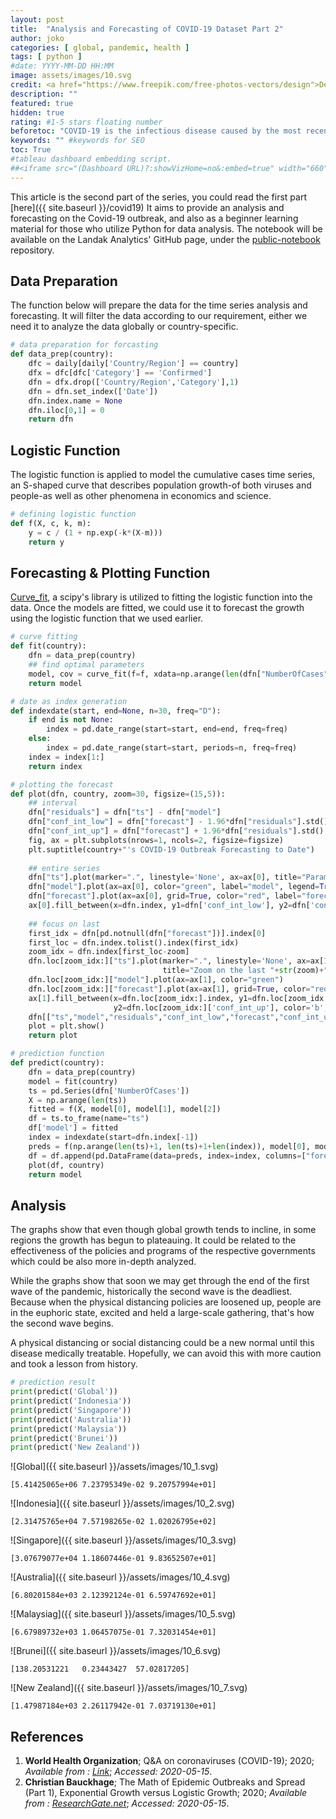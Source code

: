 ```yaml
---
layout: post
title:  "Analysis and Forecasting of COVID-19 Dataset Part 2"
author: joko
categories: [ global, pandemic, health ]
tags: [ python ]
#date: YYYY-MM-DD HH:MM
image: assets/images/10.svg
credit: <a href="https://www.freepik.com/free-photos-vectors/design">Design vector created by freepik - www.freepik.com</a>
description: ""
featured: true
hidden: true
rating: #1-5 stars floating number
beforetoc: "COVID-19 is the infectious disease caused by the most recently discovered coronavirus. This new virus and disease were unknown before the outbreak began in Wuhan, China, in December 2019. COVID-19 is now a pandemic affecting many countries globally."
keywords: "" #keywords for SEO
toc: True
#tableau dashboard embedding script.
##<iframe src="(Dashboard URL)?:showVizHome=no&:embed=true" width="660" height="900"></iframe>
---
```


This article is the second part of the series, you could read the first part [here]({{ site.baseurl }}/covid19) It aims to provide an analysis and forecasting on the Covid-19 outbreak, and also as a beginner learning material for those who utilize Python for data analysis. The notebook will be available on the Landak Analytics' GitHub page, under the [public-notebook](https://github.com/landak-tech/public-notebook/) repository.

## Data Preparation

The function below will prepare the data for the time series analysis and forecasting. It will filter the data according to our requirement, either we need it to analyze the data globally or country-specific.

```python
# data preparation for forcasting
def data_prep(country):
    dfc = daily[daily['Country/Region'] == country]
    dfx = dfc[dfc['Category'] == 'Confirmed']
    dfn = dfx.drop(['Country/Region','Category'],1)
    dfn = dfn.set_index(['Date'])
    dfn.index.name = None
    dfn.iloc[0,1] = 0
    return dfn
```
## Logistic Function

The logistic function is applied to model the cumulative cases time series, an S-shaped curve that describes population growth-of both viruses and people-as well as other phenomena in economics and science.

```python
# defining logistic function
def f(X, c, k, m):    
    y = c / (1 + np.exp(-k*(X-m)))    
    return y
```
## Forecasting & Plotting Function

[Curve_fit](https://docs.scipy.org/doc/scipy/reference/generated/scipy.optimize.curve_fit.html), a scipy's library is utilized to fitting the logistic function into the data. Once the models are fitted, we could use it to forecast the growth using the logistic function that we used earlier. 

```python
# curve fitting
def fit(country):
    dfn = data_prep(country)
    ## find optimal parameters
    model, cov = curve_fit(f=f, xdata=np.arange(len(dfn["NumberOfCases"])), ydata=dfn["NumberOfCases"].values, maxfev=10000, p0=[np.max(dfn["NumberOfCases"]), 1, 1])
    return model
```


```python
# date as index generation
def indexdate(start, end=None, n=30, freq="D"):
    if end is not None:
        index = pd.date_range(start=start, end=end, freq=freq)
    else:
        index = pd.date_range(start=start, periods=n, freq=freq)
    index = index[1:]
    return index
```


```python
# plotting the forecast
def plot(dfn, country, zoom=30, figsize=(15,5)):
    ## interval
    dfn["residuals"] = dfn["ts"] - dfn["model"]
    dfn["conf_int_low"] = dfn["forecast"] - 1.96*dfn["residuals"].std()
    dfn["conf_int_up"] = dfn["forecast"] + 1.96*dfn["residuals"].std()
    fig, ax = plt.subplots(nrows=1, ncols=2, figsize=figsize)
    plt.suptitle(country+"'s COVID-19 Outbreak Forecasting to Date")
    
    ## entire series
    dfn["ts"].plot(marker=".", linestyle='None', ax=ax[0], title="Parametric Fitting", color="black")
    dfn["model"].plot(ax=ax[0], color="green", label="model", legend=True)
    dfn["forecast"].plot(ax=ax[0], grid=True, color="red", label="forecast", legend=True)
    ax[0].fill_between(x=dfn.index, y1=dfn['conf_int_low'], y2=dfn['conf_int_up'], color='b', alpha=0.3)
   
    ## focus on last
    first_idx = dfn[pd.notnull(dfn["forecast"])].index[0]
    first_loc = dfn.index.tolist().index(first_idx)
    zoom_idx = dfn.index[first_loc-zoom]
    dfn.loc[zoom_idx:]["ts"].plot(marker=".", linestyle='None', ax=ax[1], color="black", 
                                  title="Zoom on the last "+str(zoom)+" observations")
    dfn.loc[zoom_idx:]["model"].plot(ax=ax[1], color="green")
    dfn.loc[zoom_idx:]["forecast"].plot(ax=ax[1], grid=True, color="red")
    ax[1].fill_between(x=dfn.loc[zoom_idx:].index, y1=dfn.loc[zoom_idx:]['conf_int_low'], 
                       y2=dfn.loc[zoom_idx:]['conf_int_up'], color='b', alpha=0.3)
    dfn[["ts","model","residuals","conf_int_low","forecast","conf_int_up"]]
    plot = plt.show()
    return plot
```


```python
# prediction function
def predict(country):
    dfn = data_prep(country)
    model = fit(country)
    ts = pd.Series(dfn['NumberOfCases'])
    X = np.arange(len(ts))
    fitted = f(X, model[0], model[1], model[2])
    df = ts.to_frame(name="ts")
    df['model'] = fitted
    index = indexdate(start=dfn.index[-1])
    preds = f(np.arange(len(ts)+1, len(ts)+1+len(index)), model[0], model[1], model[2])
    df = df.append(pd.DataFrame(data=preds, index=index, columns=["forecast"]))
    plot(df, country)
    return model
```

## Analysis

The graphs show that even though global growth tends to incline, in some regions the growth has begun to plateauing. It could be related to the effectiveness of the policies and programs of the respective governments which could be also more in-depth analyzed.

While the graphs show that soon we may get through the end of the first wave of the pandemic, historically the second wave is the deadliest. Because when the physical distancing policies are loosened up, people are in the euphoric state, excited and held a large-scale gathering, that's how the second wave begins.

A physical distancing or social distancing could be a new normal until this disease medically treatable. Hopefully, we can avoid this with more caution and took a lesson from history.

```python
# prediction result
print(predict('Global'))
print(predict('Indonesia'))
print(predict('Singapore'))
print(predict('Australia'))
print(predict('Malaysia'))
print(predict('Brunei'))
print(predict('New Zealand'))
```


![Global]({{ site.baseurl }}/assets/images/10_1.svg)


    [5.41425065e+06 7.23795349e-02 9.20757994e+01]
    


![Indonesia]({{ site.baseurl }}/assets/images/10_2.svg)


    [2.31475765e+04 7.57198265e-02 1.02026795e+02]
    


![Singapore]({{ site.baseurl }}/assets/images/10_3.svg)


    [3.07679077e+04 1.18607446e-01 9.83652507e+01]
    


![Australia]({{ site.baseurl }}/assets/images/10_4.svg)


    [6.80201584e+03 2.12392124e-01 6.59747692e+01]
    


![Malaysiag]({{ site.baseurl }}/assets/images/10_5.svg)


    [6.67989732e+03 1.06457075e-01 7.32031454e+01]
    


![Brunei]({{ site.baseurl }}/assets/images/10_6.svg)


    [138.20531221   0.23443427  57.02817205]
    


![New Zealand]({{ site.baseurl }}/assets/images/10_7.svg)


    [1.47987184e+03 2.26117942e-01 7.03719130e+01]
    
## References
1. **World Health Organization**; Q&A on coronaviruses (COVID-19); 2020; *Available from : [Link](https://www.who.int/emergencies/diseases/novel-coronavirus-2019/question-and-answers-hub/q-a-detail/q-a-coronaviruses)*; *Accessed: 2020-05-15*.
2. **Christian Bauckhage**; The Math of Epidemic Outbreaks and Spread (Part 1), Exponential Growth versus Logistic Growth; 2020; *Available from : [ResearchGate.net](https://www.researchgate.net/publication/340234467_The_Math_of_Epidemic_Outbreaks_and_Spread_Part_1_Exponential_Growth_versus_Logistic_Growth)*; *Accessed: 2020-05-15*.